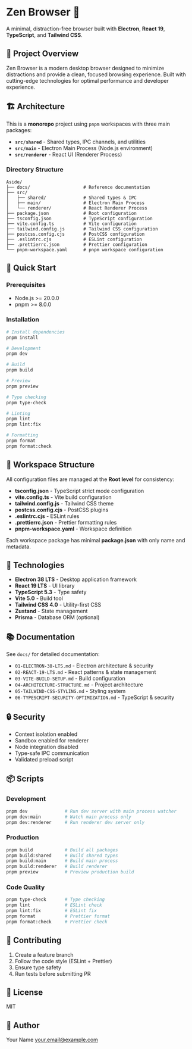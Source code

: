 # Zen Browser 🌿

A minimal, distraction-free browser built with **Electron**, **React 19**, **TypeScript**, and **Tailwind CSS**.

## 🎯 Project Overview

Zen Browser is a modern desktop browser designed to minimize distractions and provide a clean, focused browsing experience. Built with cutting-edge technologies for optimal performance and developer experience.

## 🏗️ Architecture

This is a **monorepo** project using `pnpm` workspaces with three main packages:

- **`src/shared`** - Shared types, IPC channels, and utilities
- **`src/main`** - Electron Main Process (Node.js environment)
- **`src/renderer`** - React UI (Renderer Process)

### Directory Structure

```
Aside/
├── docs/                    # Reference documentation
├── src/
│   ├── shared/              # Shared types & IPC
│   ├── main/                # Electron Main Process
│   └── renderer/            # React Renderer Process
├── package.json             # Root configuration
├── tsconfig.json            # TypeScript configuration
├── vite.config.ts           # Vite configuration
├── tailwind.config.js       # Tailwind CSS configuration
├── postcss.config.cjs       # PostCSS configuration
├── .eslintrc.cjs            # ESLint configuration
├── .prettierrc.json         # Prettier configuration
└── pnpm-workspace.yaml      # pnpm workspace configuration
```

## 🚀 Quick Start

### Prerequisites

- Node.js >= 20.0.0
- pnpm >= 8.0.0

### Installation

```bash
# Install dependencies
pnpm install

# Development
pnpm dev

# Build
pnpm build

# Preview
pnpm preview

# Type checking
pnpm type-check

# Linting
pnpm lint
pnpm lint:fix

# Formatting
pnpm format
pnpm format:check
```

## 📁 Workspace Structure

All configuration files are managed at the **Root level** for consistency:

- **tsconfig.json** - TypeScript strict mode configuration
- **vite.config.ts** - Vite build configuration
- **tailwind.config.js** - Tailwind CSS theme
- **postcss.config.cjs** - PostCSS plugins
- **.eslintrc.cjs** - ESLint rules
- **.prettierrc.json** - Prettier formatting rules
- **pnpm-workspace.yaml** - Workspace definition

Each workspace package has minimal **package.json** with only name and metadata.

## 🔧 Technologies

- **Electron 38 LTS** - Desktop application framework
- **React 19 LTS** - UI library
- **TypeScript 5.3** - Type safety
- **Vite 5.0** - Build tool
- **Tailwind CSS 4.0** - Utility-first CSS
- **Zustand** - State management
- **Prisma** - Database ORM (optional)

## 📚 Documentation

See `docs/` for detailed documentation:

- `01-ELECTRON-38-LTS.md` - Electron architecture & security
- `02-REACT-19-LTS.md` - React patterns & state management
- `03-VITE-BUILD-SETUP.md` - Build configuration
- `04-ARCHITECTURE-STRUCTURE.md` - Project architecture
- `05-TAILWIND-CSS-STYLING.md` - Styling system
- `06-TYPESCRIPT-SECURITY-OPTIMIZATION.md` - TypeScript & security

## 🔒 Security

- Context isolation enabled
- Sandbox enabled for renderer
- Node integration disabled
- Type-safe IPC communication
- Validated preload script

## 📦 Scripts

### Development

```bash
pnpm dev              # Run dev server with main process watcher
pnpm dev:main         # Watch main process only
pnpm dev:renderer     # Run renderer dev server only
```

### Production

```bash
pnpm build            # Build all packages
pnpm build:shared     # Build shared types
pnpm build:main       # Build main process
pnpm build:renderer   # Build renderer
pnpm preview          # Preview production build
```

### Code Quality

```bash
pnpm type-check       # Type checking
pnpm lint             # ESLint check
pnpm lint:fix         # ESLint fix
pnpm format           # Prettier format
pnpm format:check     # Prettier check
```

## 🤝 Contributing

1. Create a feature branch
2. Follow the code style (ESLint + Prettier)
3. Ensure type safety
4. Run tests before submitting PR

## 📝 License

MIT

## 👤 Author

Your Name <your.email@example.com>
